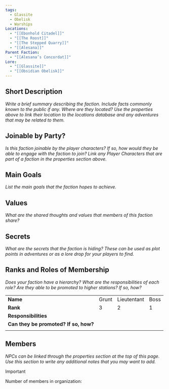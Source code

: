 ```yaml
---
tags:
  - Glassite
  - Obelisk
  - Warships
Locations:
  - "[[Ebonhold Citadel]]"
  - "[[The Roost]]"
  - "[[The Stepped Quarry]]"
  - "[[Alesana]]"
Parent Faction:
  - "[[Alesana’s Concordat]]"
Lore:
  - "[[Glassite]]"
  - "[[Obsidian Obelisk]]"
---
```

## Short Description

_Write a brief summary describing the faction. Include facts commonly known to the public if any. Where are they located? Use the properties above to link their location to the locations database and any adventures that may be related to them._

  

## Joinable by Party?

_Is this faction joinable by the player characters? If so, how would they be able to engage with the faction to join? Link any Player Characters that are part of a faction in the properties section above._

  

## Main Goals

_List the main goals that the faction hopes to achieve._

  

## Values

_What are the shared thoughts and values that members of this faction share?_

## Secrets

_What are the secrets that the faction is hiding? These can be used as plot points in adventures or as a lore drop for your players to find._

## Ranks and Roles of Membership

_Does your faction have a hierarchy? What are the responsibilities of each role? Are they able to be promoted to higher stations? If so, how?_

|   |   |   |   |
|---|---|---|---|
|**Name**|Grunt|Lieutentant|Boss|
|**Rank**|3|2|1|
|**Responsibilities**||||
|**Can they be promoted? If so, how?**||||
|||||

## Members

_NPCs can be linked through the properties section at the top of this page. Use this section to write any additional notes that you may want to add._

> [!important]  
> Number of members in organization: